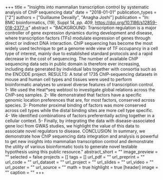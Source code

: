 +++
title = "Insights into mammalian transcription control by systematic analysis of ChIP sequencing data"
date = "2018-01-01"
publication_types = ["2"]
authors = ["Guillaume Devailly", "Anagha Joshi"]
publication = "In: BMC bioinformatics, (19), Suppl 14, _pp. 409_, https://doi.org/10.1186/s12859-018-2377-x"
abstract = "BACKGROUND: Transcription regulation is a major controller of gene expression dynamics during development and disease, where transcription factors (TFs) modulate expression of genes through direct or indirect DNA interaction. ChIP sequencing has become the most widely used technique to get a genome wide view of TF occupancy in a cell type of interest, mainly due to established standard protocols and a rapid decrease in the cost of sequencing. The number of available ChIP sequencing data sets in public domain is therefore ever increasing, including data generated by individual labs together with consortia such as the ENCODE project. RESULTS: A total of 1735 ChIP-sequencing datasets in mouse and human cell types and tissues were used to perform bioinformatic analyses to unravel diverse features of transcription control. 1- We used the Heat*seq webtool to investigate global relations across the ChIP-seq samples. 2- We demonstrated that factors have a specific genomic location preferences that are, for most factors, conserved across species. 3- Promoter proximal binding of factors was more conserved across cell types while the distal binding sites are more cell type specific. 4- We identified combinations of factors preferentially acting together in a cellular context. 5- Finally, by integrating the data with disease-associated gene loci from GWAS studies, we highlight the value of this data to associate novel regulators to disease. CONCLUSION: In summary, we demonstrate how ChIP sequencing data integration and analysis is powerful to get new insights into mammalian transcription control and demonstrate the utility of various bioinformatic tools to generate novel testable hypothesis using this public resource."
abstract_short = ""
image_preview = ""
selected = false
projects = []
tags = []
url_pdf = ""
url_preprint = ""
url_code = ""
url_dataset = ""
url_project = ""
url_slides = ""
url_video = ""
url_poster = ""
url_source = ""
math = true
highlight = true
[header]
image = ""
caption = ""
+++
